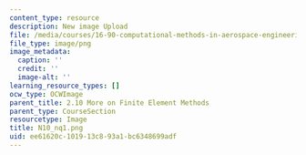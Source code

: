 ```yaml
---
content_type: resource
description: New image Upload
file: /media/courses/16-90-computational-methods-in-aerospace-engineering-spring-2014/ee61620c101913c893a1bc6348699adf_N10_nq1.png
file_type: image/png
image_metadata:
  caption: ''
  credit: ''
  image-alt: ''
learning_resource_types: []
ocw_type: OCWImage
parent_title: 2.10 More on Finite Element Methods
parent_type: CourseSection
resourcetype: Image
title: N10_nq1.png
uid: ee61620c-1019-13c8-93a1-bc6348699adf
---
```

